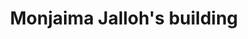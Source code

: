 ---
title: "Monjaima Jalloh's building"
url: /kailahun/monjaima-jallohs-building/
shop: convenience
---